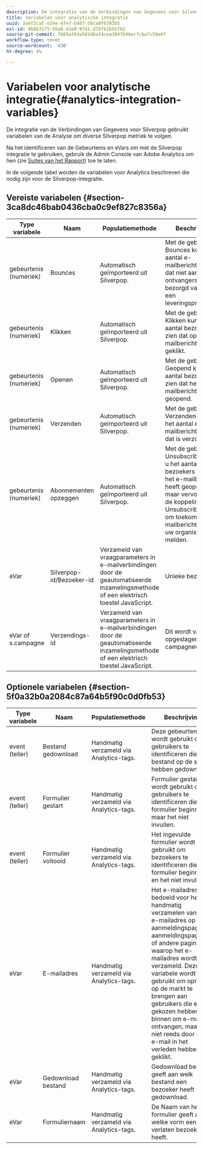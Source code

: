 ```yaml
---
description: De integratie van de Verbindingen van Gegevens voor Silverpop gebruikt variabelen van de Analyse om diverse Silverpop metriek te volgen.
title: Variabelen voor analytische integratie
uuid: 3aef3caf-e24e-4fe7-b4d7-50ca0f6703b5
exl-id: 0b8b31f5-65a8-41e0-97d1-d75fb1b91f62
source-git-commit: f669af03a502d8a24cea3047b96ec7cba7c59e6f
workflow-type: tm+mt
source-wordcount: '438'
ht-degree: 4%

---
```


# Variabelen voor analytische integratie{#analytics-integration-variables}

De integratie van de Verbindingen van Gegevens voor Silverpop gebruikt variabelen van de Analyse om diverse Silverpop metriek te volgen.

Na het identificeren van de Gebeurtenis en eVars om met de Silverpop integratie te gebruiken, gebruik de Admin Console van Adobe Analytics om hen (zie [Suites van het Rapport](https://experienceleague.adobe.com/docs/analytics/admin/manage-report-suites/report-suites-admin.html)) toe te laten.

In de volgende tabel worden de variabelen voor Analytics beschreven die nodig zijn voor de Silverpop-integratie.

## Vereiste variabelen {#section-3ca8dc46bab0436cba0c9ef827c8356a}

| Type variabele | Naam | Populatiemethode | Beschrijving |
|---|---|---|---|
| gebeurtenis (numeriek) | Bounces | Automatisch geïmporteerd uit Silverpop. | Met de gebeurtenis Bounces kunt u het aantal e-mailberichten zien dat niet aan ontvangers is bezorgd vanwege een leveringsprobleem. |
| gebeurtenis (numeriek) | Klikken | Automatisch geïmporteerd uit Silverpop. | Met de gebeurtenis Klikken kunt u het aantal bezoekers zien dat op het e-mailbericht heeft geklikt. |
| gebeurtenis (numeriek) | Openen | Automatisch geïmporteerd uit Silverpop. | Met de gebeurtenis Geopend kunt u het aantal bezoekers zien dat het e-mailbericht heeft geopend. |
| gebeurtenis (numeriek) | Verzenden | Automatisch geïmporteerd uit Silverpop. | Met de gebeurtenis Verzenden kunt u het aantal e-mailberichten zien dat is verzonden. |
| gebeurtenis (numeriek) | Abonnementen opzeggen | Automatisch geïmporteerd uit Silverpop. | Met de gebeurtenis Unsubscribed kunt u het aantal bezoekers zien dat het e-mailbericht heeft geopend, maar vervolgens op de koppeling Unsubscribe klikken om toekomstige e-mailberichten van uw organisatie af te melden. |
| eVar | Silverpop-id/Bezoeker-id | Verzameld van vraagparameters in e-mailverbindingen door de geautomatiseerde inzamelingsmethode of een elektrisch toestel JavaScript. | Unieke bezoeker-id |
| eVar of s.campagne | Verzendings-id | Verzameld van vraagparameters in e-mailverbindingen door de geautomatiseerde inzamelingsmethode of een elektrisch toestel JavaScript. | Dit wordt vaak opgeslagen in de campagnevariabele. |

## Optionele variabelen {#section-5f0a32b0a2084c87a64b5f90c0d0fb53}

| Type variabele | Naam | Populatiemethode | Beschrijving |
|---|---|---|---|
| event (teller) | Bestand gedownload | Handmatig verzameld via Analytics-tags. | Deze gebeurtenis wordt gebruikt om gebruikers te identificeren die een bestand op de site hebben gedownload. |
| event (teller) | Formulier gestart | Handmatig verzameld via Analytics-tags. | Formulier gestart wordt gebruikt om gebruikers te identificeren die een formulier beginnen, maar het niet invullen. |
| event (teller) | Formulier voltooid | Handmatig verzameld via Analytics-tags. | Het ingevulde formulier wordt gebruikt om bezoekers te identificeren die een formulier beginnen en het niet invullen. |
| eVar | E-mailadres | Handmatig verzameld via Analytics-tags. | Het e-mailadres is bedoeld voor het handmatig verzamelen van het e-mailadres op aanmeldingspagina&#39;s, aanmeldingspagina&#39;s of andere pagina&#39;s waarop het e-mailadres wordt verzameld. Deze variabele wordt gebruikt om opnieuw op de markt te brengen aan gebruikers die ervoor gekozen hebben binnen om e-mail te ontvangen, maar kan niet reeds door een e-mail in het verleden hebben geklikt. |
| eVar | Gedownload bestand | Handmatig verzameld via Analytics-tags. | Gedownload bestand geeft aan welk bestand een bezoeker heeft gedownload. |
| eVar | Formuliernaam | Handmatig verzameld via Analytics-tags. | De Naam van het formulier geeft aan welke vorm een verlaten bezoeker heeft. |
